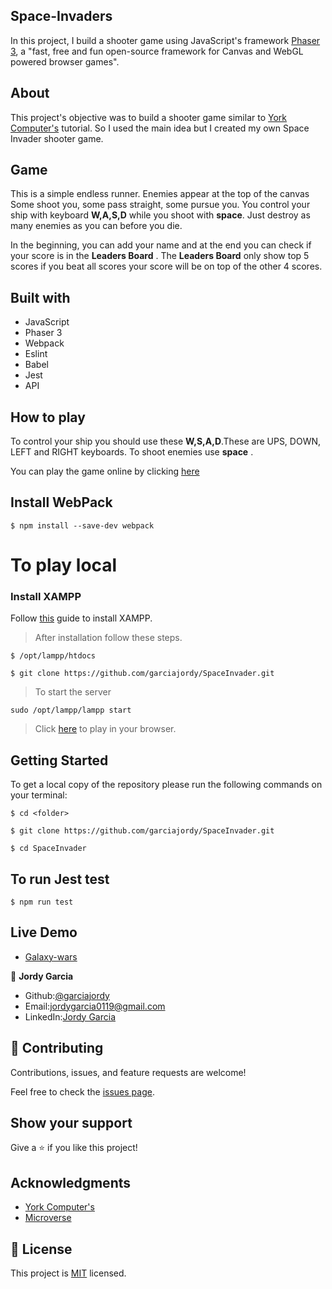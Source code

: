 ## Space-Invaders

In this project, I build a shooter game using JavaScript's framework [Phaser 3](https://phaser.io/), a "fast, free and fun open-source framework for Canvas and WebGL powered browser games".

## About

This project's objective was to build a shooter game similar to [York Computer's](https://learn.yorkcs.com/category/tutorials/gamedev/phaser-3/build-a-space-shooter-with-phaser-3/) tutorial. So I used the main idea but I created my own Space Invader shooter game.

## Game

This is a simple endless runner. Enemies appear at the top of the canvas Some shoot you, some pass straight, some pursue you. You control your ship with keyboard **W,A,S,D** while you shoot with **space**. Just destroy as many enemies as you can before you die.

In the beginning, you can add your name and at the end you can check if your score is in the **Leaders Board** . The **Leaders Board** only show top 5 scores if you beat all scores your score will be on top of the other 4 scores.

## Built with

- JavaScript
- Phaser 3
- Webpack
- Eslint
- Babel
- Jest
- API

## How to play

To control your ship you should use these **W,S,A,D**.These are UPS, DOWN, LEFT and RIGHT keyboards. To shoot enemies use **space** .

You can play the game online by clicking [here](https://wonderful-hypatia-e608d4.netlify.app/)

## Install WebPack

```
$ npm install --save-dev webpack
```

# To play local

### Install XAMPP

Follow [this](https://www.wikihow.com/Install-XAMPP-for-Windows) guide to install XAMPP.

> After installation follow these steps.

```
$ /opt/lampp/htdocs
```

```
$ git clone https://github.com/garciajordy/SpaceInvader.git
```

> To start the server

```
sudo /opt/lampp/lampp start
```

> Click [here](http://localhost/SpaceInvader/dist/index.html) to play in your browser.

## Getting Started

To get a local copy of the repository please run the following commands on your terminal:

```
$ cd <folder>
```

```
$ git clone https://github.com/garciajordy/SpaceInvader.git
```

```
$ cd SpaceInvader
```

## To run Jest test

```
$ npm run test
```

## Live Demo

- [Galaxy-wars](https://wonderful-hypatia-e608d4.netlify.app/)

👤 **Jordy Garcia**

- Github:[@garciajordy](https://github.com/garciajordy)
- Email:[jordygarcia0119@gmail.com](https://mail.google.com/mail/?view=cm&source=mailto&to=jordygarcia0119@gmail.com)
- LinkedIn:[Jordy Garcia](https://www.linkedin.com/in/jordy-garcia-675849206/)

## 🤝 Contributing

Contributions, issues, and feature requests are welcome!

Feel free to check the [issues page](https://github.com/garciajordy/SpaceInvader/issues).

## Show your support

Give a ⭐️ if you like this project!

## Acknowledgments

- [York Computer's](https://learn.yorkcs.com/category/tutorials/gamedev/phaser-3/build-a-space-shooter-with-phaser-3/)
- [Microverse](https://microverse.com)

## 📝 License

This project is [MIT](https://mit-license.org/) licensed.
